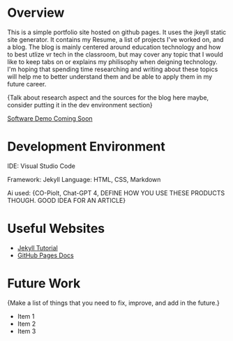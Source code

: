 # Overview

This is a simple portfolio site hosted on github pages. It uses the jkeyll static site generator. It contains my Resume, a list of projects I've worked on, and a blog. The blog is mainly centered around education technology and how to best utlize vr tech in the classroom, but may cover any topic that I would like to keep tabs on or explains my philisophy when deigning technology. I'm hoping that spending time researching and writing about these topics will help me to better understand them and be able to apply them in my future career. 

{Talk about research aspect and the sources for the blog here maybe, consider putting it in the dev environment section} 


[Software Demo Coming Soon](http://youtube.link.goes.here)

# Development Environment

IDE: Visual Studio Code

Framework: Jekyll
Language: HTML, CSS, Markdown

Ai used: {CO-Piolt, Chat-GPT 4, DEFINE HOW YOU USE THESE PRODUCTS THOUGH. GOOD IDEA FOR AN ARTICLE}

# Useful Websites


- [Jekyll Tutorial](https://youtu.be/F8iOU1ci19Q?si=C-U_b82t3T0s3dnD)
- [GitHub Pages Docs](https://docs.github.com/en/pages/setting-up-a-github-pages-site-with-jekyll/about-github-pages-and-jekyll)

# Future Work

{Make a list of things that you need to fix, improve, and add in the future.}

- Item 1
- Item 2
- Item 3

